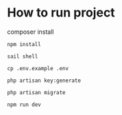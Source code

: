 # How to run project

<p>
    composer install
    
    npm install
    
    sail shell
    
    cp .env.example .env
    
    php artisan key:generate
    
    php artisan migrate
    
    npm run dev
</p>